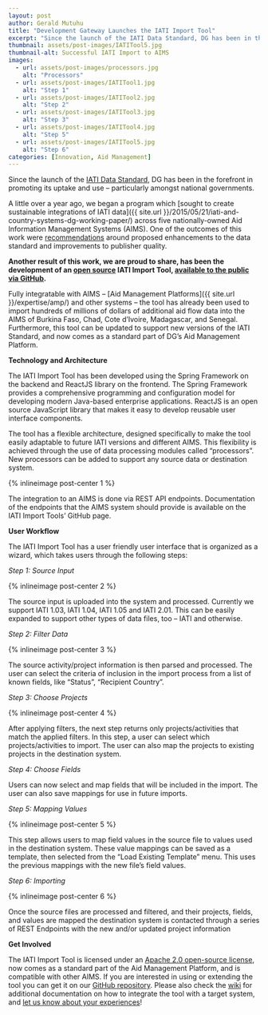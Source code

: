 ```yaml
---
layout: post
author: Gerald Mutuhu
title: "Development Gateway Launches the IATI Import Tool"
excerpt: "Since the launch of the IATI Data Standard, DG has been in the forefront in promoting its uptake and use..."
thumbnail: assets/post-images/IATITool5.jpg
thumbnail-alt: Successful IATI Import to AIMS
images:
  - url: assets/post-images/processors.jpg
    alt: "Processors"
  - url: assets/post-images/IATITool1.jpg
    alt: "Step 1"
  - url: assets/post-images/IATITool2.jpg
    alt: "Step 2"
  - url: assets/post-images/IATITool3.jpg
    alt: "Step 3"
  - url: assets/post-images/IATITool4.jpg
    alt: "Step 5"
  - url: assets/post-images/IATITool5.jpg
    alt: "Step 6"
categories: [Innovation, Aid Management]
---
```


Since the launch of the [IATI Data Standard](http://iatistandard.org/), DG has been in the forefront in promoting its uptake and use – particularly amongst national governments. 

A little over a year ago, we began a program which [sought to create sustainable integrations of IATI data]({{ site.url }}/2015/05/21/iati-and-country-systems-dg-working-paper/) across five nationally-owned Aid Information Management Systems (AIMS). One of the outcomes of this work were [recommendations](http://www.aidtransparency.net/wp-content/uploads/2015/11/Paper-8-Discussion-Paper-from-DG-Use-of-IATI-in-Country-Systems2.pdf) around proposed enhancements to the data standard and improvements to publisher quality. 

**Another result of this work, we are proud to share, has been the development of an [open source](http://www.apache.org/licenses/LICENSE-2.0) IATI Import Tool, [available to the public via GitHub](https://github.com/devgateway/iatiimport).** 

Fully integratable with AIMS – [Aid Management Platforms]({{ site.url }}/expertise/amp/) and other systems – the tool has already been used to import hundreds of millions of dollars of additional aid flow data into the AIMS of Burkina Faso, Chad, Cote d’Ivoire, Madagascar, and Senegal. Furthermore, this tool can be updated to support new versions of the IATI Standard, and now comes as a standard part of DG’s Aid Management Platform.

**Technology and Architecture**

The IATI Import Tool has been developed using the Spring Framework on the backend and ReactJS library on the frontend. The Spring Framework provides a comprehensive programming and configuration model for developing modern Java-based enterprise applications. ReactJS is an open source JavaScript library that makes it easy to develop reusable user interface components.

The tool has a flexible architecture, designed specifically to make the tool easily adaptable to future IATI versions and different AIMS. This flexibility is achieved through the use of data processing modules called “processors”. New processors can be added to support any source data or destination system.

{% inlineimage post-center 1 %}

The integration to an AIMS is done via REST API endpoints. Documentation of the endpoints that the AIMS system should provide is available on the IATI Import Tools’ GitHub page.
  
**User Workflow**

The IATI Import Tool has a user friendly user interface that is organized as a wizard, which takes users through the following steps:
 
*Step 1: Source Input*

{% inlineimage post-center 2 %}

The source input is uploaded into the system and processed. Currently we support IATI 1.03, IATI 1.04, IATI 1.05 and IATI 2.01. This can be easily expanded to support other types of data files, too – IATI and otherwise.

*Step 2: Filter Data*

{% inlineimage post-center 3 %}

The source activity/project information is then parsed and processed. The user can select the criteria of inclusion in the import process from a list of known fields, like “Status”, “Recipient Country”.

*Step 3: Choose Projects*

{% inlineimage post-center 4 %}

After applying filters, the next step returns only projects/activities that match the applied filters. In this step, a user can select which projects/activities to import. The user can also map the projects to existing projects in the destination system.

*Step 4: Choose Fields*

Users can now select and map fields that will be included in the import. The user can also save mappings for use in future imports.

*Step 5: Mapping Values*

{% inlineimage post-center 5 %}

This step allows users to map field values in the source file to values used in the destination system. These value mappings can be saved as a template, then selected from the “Load Existing Template” menu. This uses the previous mappings with the new file’s field values.

*Step 6: Importing*

{% inlineimage post-center 6 %}

Once the source files are processed and filtered, and their projects, fields, and values are mapped the destination system is contacted through a series of REST Endpoints with the new and/or updated project information

**Get Involved**

The IATI Import Tool is licensed under an [Apache 2.0 open-source license](http://www.apache.org/licenses/LICENSE-2.0), now comes as a standard part of the Aid Management Platform, and is compatible with other AIMS. If you are interested in using or extending the tool you can get it on our [GitHub repository](https://github.com/devgateway/iatiimport). Please also check the [wiki](https://github.com/devgateway/iatiimport/wiki) for additional documentation on how to integrate the tool with a target system, and [let us know about your experiences](mailto:jpowell@developmentgateway.org)!

